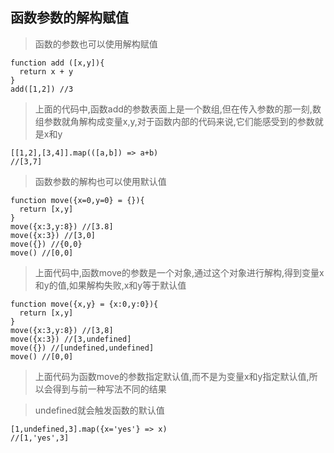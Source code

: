 ## 函数参数的解构赋值
>函数的参数也可以使用解构赋值
```
function add ([x,y]){
  return x + y
}
add([1,2]) //3
```
>上面的代码中,函数add的参数表面上是一个数组,但在传入参数的那一刻,数组参数就角解构成变量x,y,对于函数内部的代码来说,它们能感受到的参数就是x和y
```
[[1,2],[3,4]].map(([a,b]) => a+b)
//[3,7]
```
>函数参数的解构也可以使用默认值
```
function move({x=0,y=0} = {}){
  return [x,y]
}
move({x:3,y:8}) //[3.8]
move({x:3}) //[3,0]
move({}) //{0,0}
move() //[0,0]
```
>上面代码中,函数move的参数是一个对象,通过这个对象进行解构,得到变量x和y的值,如果解构失败,x和y等于默认值
```
function move({x,y} = {x:0,y:0}){
  return [x,y]
}
move({x:3,y:8}) //[3,8]
move({x:3}) //[3,undefined]
move({}) //[undefined,undefined]
move() //[0,0]
```
>上面代码为函数move的参数指定默认值,而不是为变量x和y指定默认值,所以会得到与前一种写法不同的结果

>undefined就会触发函数的默认值
```
[1,undefined,3].map({x='yes'} => x)
//[1,'yes',3]
```